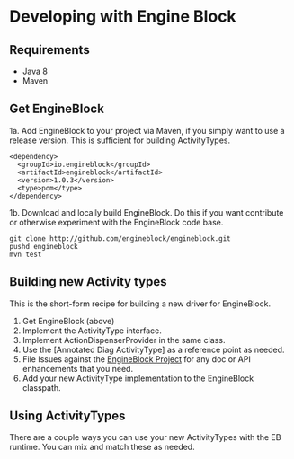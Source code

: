 # Developing with Engine Block

## Requirements

- Java 8
- Maven

## Get EngineBlock

1a. Add EngineBlock to your project via Maven, if you simply want to use a release version. This is sufficient for building ActivityTypes.

~~~
<dependency>
  <groupId>io.engineblock</groupId>
  <artifactId>engineblock</artifactId>
  <version>1.0.3</version>
  <type>pom</type>
</dependency>
~~~

1b. Download and locally build EngineBlock. Do this if you want contribute or otherwise experiment with the EngineBlock code base.

~~~
git clone http://github.com/engineblock/engineblock.git
pushd engineblock
mvn test
~~~

## Building new Activity types

This is the short-form recipe for building a new driver for EngineBlock.

1. Get EngineBlock (above)
2. Implement the ActivityType interface.
3. Implement ActionDispenserProvider in the same class.
4. Use the [Annotated Diag ActivityType] as a reference point as needed.
5. File Issues against the [EngineBlock Project](http://github.com/engineblock/engineblock/issues) for any doc or API enhancements that you need.
6. Add your new ActivityType implementation to the EngineBlock classpath.

## Using ActivityTypes

There are a couple ways you can use your new ActivityTypes with the EB runtime. You can mix and match these as needed.


